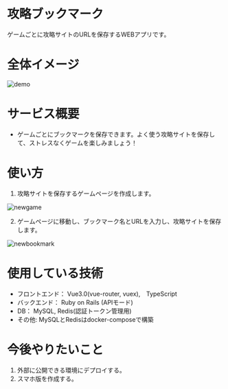 # 攻略ブックマーク

ゲームごとに攻略サイトのURLを保存するWEBアプリです。

# 全体イメージ
![demo](https://user-images.githubusercontent.com/37510144/100493438-33d06a80-317a-11eb-8250-4c6daafcf622.gif)

# サービス概要
* ゲームごとにブックマークを保存できます。よく使う攻略サイトを保存して、ストレスなくゲームを楽しみましょう！

# 使い方

1. 攻略サイトを保存するゲームページを作成します。

![newgame](https://user-images.githubusercontent.com/37510144/100493443-3a5ee200-317a-11eb-9d5e-42bede519d5d.gif)

2. ゲームページに移動し、ブックマーク名とURLを入力し、攻略サイトを保存します。

![newbookmark](https://user-images.githubusercontent.com/37510144/100493442-392db500-317a-11eb-9ac4-5aedabeb1c20.gif)

# 使用している技術
 
* フロントエンド： Vue3.0(vue-router, vuex),　TypeScript
* バックエンド： Ruby on Rails (APIモード)
* DB： MySQL, Redis(認証トークン管理用)
* その他: MySQLとRedisはdocker-composeで構築

# 今後やりたいこと

1. 外部に公開できる環境にデプロイする。
2. スマホ版を作成する。
